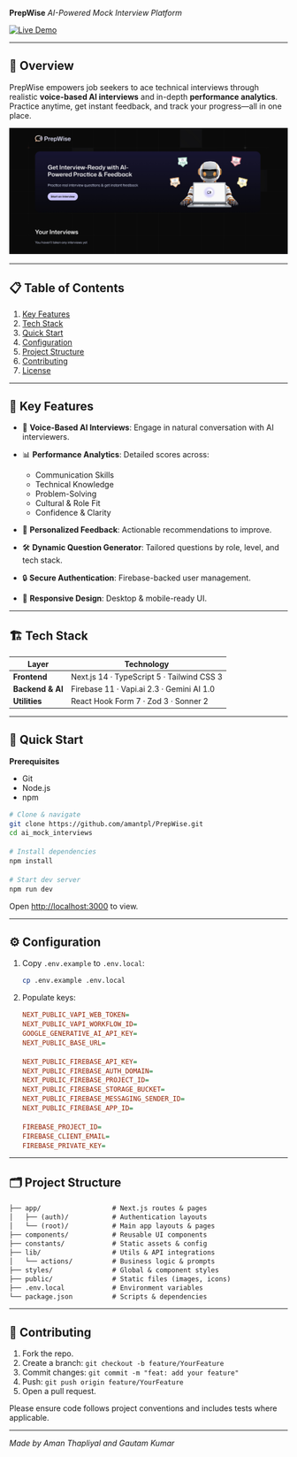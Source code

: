 **PrepWise**
_AI-Powered Mock Interview Platform_

[![Live Demo](https://img.shields.io/badge/demo-online-blue)](https://prep-wise-nu-one.vercel.app/)

---

## 🚀 Overview

PrepWise empowers job seekers to ace technical interviews through realistic **voice-based AI interviews** and in-depth **performance analytics**. Practice anytime, get instant feedback, and track your progress—all in one place.

<p align="center">
  <img src="public/dashboard.jpg" alt="PrepWise Screenshot" width="600"/>
</p>

---

## 📋 Table of Contents

1. [Key Features](#key-features)
2. [Tech Stack](#tech-stack)
3. [Quick Start](#quick-start)
4. [Configuration](#configuration)
5. [Project Structure](#project-structure)
6. [Contributing](#contributing)
7. [License](#license)

---

## 🔑 Key Features

- 🎤 **Voice-Based AI Interviews**: Engage in natural conversation with AI interviewers.
- 📊 **Performance Analytics**: Detailed scores across:

  - Communication Skills
  - Technical Knowledge
  - Problem-Solving
  - Cultural & Role Fit
  - Confidence & Clarity

- 📝 **Personalized Feedback**: Actionable recommendations to improve.
- 🛠️ **Dynamic Question Generator**: Tailored questions by role, level, and tech stack.
- 🔒 **Secure Authentication**: Firebase-backed user management.
- 📱 **Responsive Design**: Desktop & mobile-ready UI.

---

## 🏗️ Tech Stack

| Layer            | Technology                                 |
| ---------------- | ------------------------------------------ |
| **Frontend**     | Next.js 14 · TypeScript 5 · Tailwind CSS 3 |
| **Backend & AI** | Firebase 11 · Vapi.ai 2.3 · Gemini AI 1.0  |
| **Utilities**    | React Hook Form 7 · Zod 3 · Sonner 2       |

---

## 🤸 Quick Start

**Prerequisites**

- Git
- Node.js
- npm

```bash
# Clone & navigate
git clone https://github.com/amantpl/PrepWise.git
cd ai_mock_interviews

# Install dependencies
npm install

# Start dev server
npm run dev
```

Open [http://localhost:3000](http://localhost:3000) to view.

---

## ⚙️ Configuration

1. Copy `.env.example` to `.env.local`:

   ```bash
   cp .env.example .env.local
   ```

2. Populate keys:

   ```ini
   NEXT_PUBLIC_VAPI_WEB_TOKEN=
   NEXT_PUBLIC_VAPI_WORKFLOW_ID=
   GOOGLE_GENERATIVE_AI_API_KEY=
   NEXT_PUBLIC_BASE_URL=

   NEXT_PUBLIC_FIREBASE_API_KEY=
   NEXT_PUBLIC_FIREBASE_AUTH_DOMAIN=
   NEXT_PUBLIC_FIREBASE_PROJECT_ID=
   NEXT_PUBLIC_FIREBASE_STORAGE_BUCKET=
   NEXT_PUBLIC_FIREBASE_MESSAGING_SENDER_ID=
   NEXT_PUBLIC_FIREBASE_APP_ID=

   FIREBASE_PROJECT_ID=
   FIREBASE_CLIENT_EMAIL=
   FIREBASE_PRIVATE_KEY=
   ```

---

## 🗂️ Project Structure

```
├── app/                  # Next.js routes & pages
│   ├── (auth)/           # Authentication layouts
│   └── (root)/           # Main app layouts & pages
├── components/           # Reusable UI components
├── constants/            # Static assets & config
├── lib/                  # Utils & API integrations
│   └── actions/          # Business logic & prompts
├── styles/               # Global & component styles
├── public/               # Static files (images, icons)
├── .env.local            # Environment variables
└── package.json          # Scripts & dependencies
```

---

## 🤝 Contributing

1. Fork the repo.
2. Create a branch: `git checkout -b feature/YourFeature`
3. Commit changes: `git commit -m "feat: add your feature"`
4. Push: `git push origin feature/YourFeature`
5. Open a pull request.

Please ensure code follows project conventions and includes tests where applicable.

---

_Made by Aman Thapliyal and Gautam Kumar_
